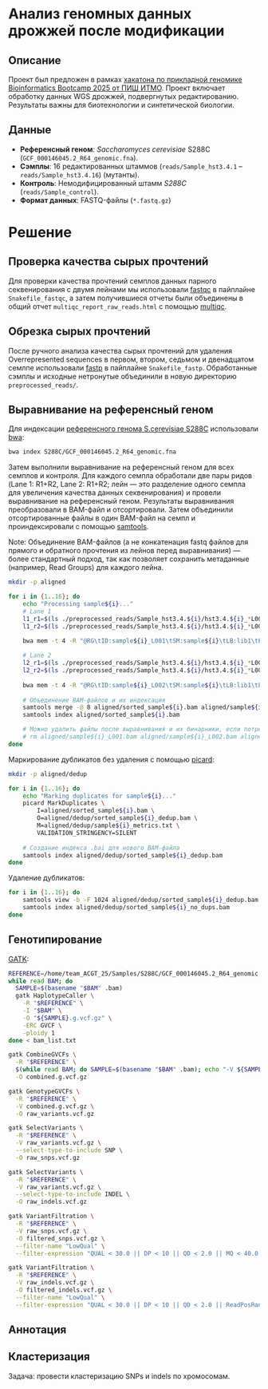 # Анализ геномных данных дрожжей после модификации

## Описание 
Проект был предложен в рамках [хакатона по прикладной геномике Bioinformatics Bootcamp 2025 от ПИШ ИТМО](https://pish.itmo.ru/genomics-bootcamp). Проект включает обработку данных WGS дрожжей, подвергнутых редактированию. Результаты важны для биотехнологии и синтетической биологии.

## Данные

- **Референсный геном**: *Saccharomyces cerevisiae* S288C (`GCF_000146045.2_R64_genomic.fna`).
- **Сэмплы**: 16 редактированных штаммов (`reads/Sample_hst3.4.1` – `reads/Sample_hst3.4.16`) (мутанты).
- **Контроль**: Немодифицированный штамм *S288C* (`reads/Sample_control`).
- **Формат данных**: FASTQ-файлы (`*.fastq.gz`)

# Решение
## Проверка качества сырых прочтений

Для проверки качества прочтений семплов данных парного секвенирования с двумя лейнами мы использовали [fastqc](https://www.bioinformatics.babraham.ac.uk/projects/fastqc/) в пайплайне ```Snakefile_fastqc```, а затем получившиеся отчеты были объединены в общий отчет ```multiqc_report_raw_reads.html``` с помощью [multiqc](https://seqera.io/multiqc/).

## Обрезка сырых прочтений

После ручного анализа качества сырых прочтений для удаления Overrepresented sequences в первом, втором, седьмом и двенадцатом семлпе использовали [fastp](https://github.com/OpenGene/fastp) в пайплайне ```Snakefile_fastp```. Обработанные сэмплы и исходные нетронутые объединили в новую директорию ```preprocessed_reads/```.

## Выравнивание на референсный геном

Для индексации [референсного генома S.cerevisiae S288C](https://www.ncbi.nlm.nih.gov/datasets/genome/GCF_000146045.2/) использовали [bwa](https://github.com/lh3/bwa): 

```bash
bwa index S288C/GCF_000146045.2_R64_genomic.fna
```

Затем выполнили выравнивание на референсный геном для всех семплов и контроля. Для каждого семпла обработали две пары ридов (Lane 1: R1+R2, Lane 2: R1+R2; лейн — это разделение одного семпла для увеличения качества данных секвенирования) и провели выравнивание на референсный геном. Результаты выравнивания преобразовали в BAM-файл и отсортировали. Затем объединили отсортированные файлы в один BAM-файл на семпл и проиндексировали с помощью [samtools](https://www.htslib.org/). 

Note: Объединение BAM-файлов (а не конкатенация fastq файлов для прямого и обратного прочтения из лейнов перед выравнивания) — более стандартный подход, так как позволяет сохранить метаданные (например, Read Groups) для каждого лейна. 

```bash
mkdir -p aligned

for i in {1..16}; do
    echo "Processing sample${i}..."
    # Lane 1
    l1_r1=$(ls ./preprocessed_reads/Sample_hst3.4.${i}/hst3.4.${i}_*L001_R1*.fastq.gz)
    l1_r2=$(ls ./preprocessed_reads/Sample_hst3.4.${i}/hst3.4.${i}_*L001_R2*.fastq.gz)
    
    bwa mem -t 4 -R "@RG\tID:sample${i}_L001\tSM:sample${i}\tLB:lib1\tPL:ILLUMINA" ../Samples/S288C/GCF_000146045.2_R64_genomic.fna "$l1_r1" "$l1_r2" | samtools view -bS - | samtools sort -o aligned/sample${i}_L001.bam

    # Lane 2
    l2_r1=$(ls ./preprocessed_reads/Sample_hst3.4.${i}/hst3.4.${i}_*L002_R1*.fastq.gz)
    l2_r2=$(ls ./preprocessed_reads/Sample_hst3.4.${i}/hst3.4.${i}_*L002_R2*.fastq.gz)
    
    bwa mem -t 4 -R "@RG\tID:sample${i}_L002\tSM:sample${i}\tLB:lib1\tPL:ILLUMINA" ../Samples/S288C/GCF_000146045.2_R64_genomic.fna "$l2_r1" "$l2_r2" | samtools view -bS - | samtools sort -o aligned/sample${i}_L002.bam
    
    # Объединение BAM-файлов и их индексация 
    samtools merge -@ 8 aligned/sorted_sample${i}.bam aligned/sample${i}_L001.bam aligned/sample${i}_L002.bam
    samtools index aligned/sorted_sample${i}.bam

    # Можно удалить файлы после выравнивания и их бинарники, если потребуется
    # rm aligned/sample${i}_L001.bam aligned/sample${i}_L002.bam aligned/sample${i}_*.sam
done
```

Маркирование дубликатов без удаления с помощью [picard](https://github.com/broadinstitute/picard):
```bash
mkdir -p aligned/dedup

for i in {1..16}; do
    echo "Marking duplicates for sample${i}..."
    picard MarkDuplicates \
        I=aligned/sorted_sample${i}.bam \
        O=aligned/dedup/sorted_sample${i}_dedup.bam \
        M=aligned/dedup/sample${i}_metrics.txt \
        VALIDATION_STRINGENCY=SILENT
    
    # Создание индекса .bai для нового BAM-файла
    samtools index aligned/dedup/sorted_sample${i}_dedup.bam
done
```

Удаление дубликатов:
```bash 
for i in {1..16}; do
    samtools view -b -F 1024 aligned/dedup/sorted_sample${i}_dedup.bam > aligned/dedup/sorted_sample${i}_no_dups.bam
    samtools index aligned/dedup/sorted_sample${i}_no_dups.bam
done
```

## Генотипирование 

[GATK](https://gatk.broadinstitute.org/hc/en-us):

```bash
REFERENCE=/home/team_ACGT_25/Samples/S288C/GCF_000146045.2_R64_genomic.fna
while read BAM; do
  SAMPLE=$(basename "$BAM" .bam)
  gatk HaplotypeCaller \
    -R "$REFERENCE" \
    -I "$BAM" \
    -O "${SAMPLE}.g.vcf.gz" \
    -ERC GVCF \
    -ploidy 1
done < bam_list.txt

gatk CombineGVCFs \
  -R "$REFERENCE" \
  $(while read BAM; do SAMPLE=$(basename "$BAM" .bam); echo "-V ${SAMPLE}.g.vcf.gz"; done < bam_list.txt) \
  -O combined.g.vcf.gz

gatk GenotypeGVCFs \
  -R "$REFERENCE" \
  -V combined.g.vcf.gz \
  -O raw_variants.vcf.gz

gatk SelectVariants \
  -R "$REFERENCE" \
  -V raw_variants.vcf.gz \
  --select-type-to-include SNP \
  -O raw_snps.vcf.gz

gatk SelectVariants \
  -R "$REFERENCE" \
  -V raw_variants.vcf.gz \
  --select-type-to-include INDEL \
  -O raw_indels.vcf.gz

gatk VariantFiltration \
  -R "$REFERENCE" \
  -V raw_snps.vcf.gz \
  -O filtered_snps.vcf.gz \
  --filter-name "LowQual" \
  --filter-expression "QUAL < 30.0 || DP < 10 || QD < 2.0 || MQ < 40.0  || MQRankSum < -12.5 || ReadPosRankSum < -8.0"

gatk VariantFiltration \
  -R "$REFERENCE" \
  -V raw_indels.vcf.gz \
  -O filtered_indels.vcf.gz \
  --filter-name "LowQual" \
  --filter-expression "QUAL < 30.0 || DP < 10 || QD < 2.0 || ReadPosRankSum < -20.0"

```

## Аннотация

## Кластеризация

Задача: провести кластеризацию SNPs и indels по хромосомам. 
  